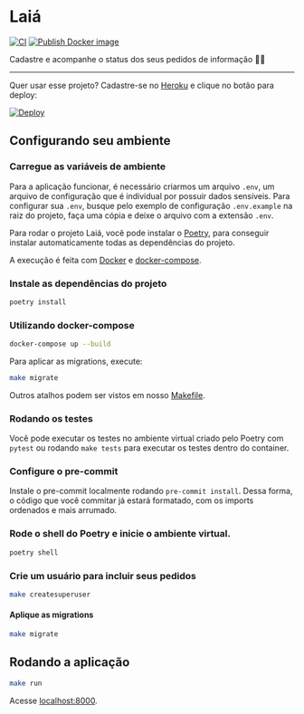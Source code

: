# Laiá

[![CI](https://github.com/DadosAbertosDeFeira/pedidos/actions/workflows/ci.yml/badge.svg)](https://github.com/DadosAbertosDeFeira/pedidos/actions/workflows/ci.yml)
[![Publish Docker image](https://github.com/DadosAbertosDeFeira/laia/actions/workflows/push-docker-image.yml/badge.svg)](https://github.com/DadosAbertosDeFeira/laia/actions/workflows/push-docker-image.yml)

Cadastre e acompanhe o status dos seus pedidos de informação 📃✨

----

Quer usar esse projeto? Cadastre-se no [Heroku](https://heroku.comhttps://heroku.com) e clique no botão para deploy:

[![Deploy](https://www.herokucdn.com/deploy/button.svg)](https://heroku.com/deploy?template=https://github.com/DadosAbertosDeFeira/laia)

## Configurando seu ambiente

### Carregue as variáveis de ambiente

Para a aplicação funcionar, é necessário criarmos um arquivo `.env`, um arquivo de configuração que é individual por possuir dados sensíveis.
Para configurar sua `.env`, busque pelo exemplo de configuração `.env.example` na raiz do projeto,
faça uma cópia e deixe o arquivo com a extensão `.env`.

Para rodar o projeto Laiá, você pode instalar o [Poetry](https://python-poetry.org/docs/master/#installation),
para conseguir instalar automaticamente todas as dependências do projeto.

A execução é feita com [Docker](https://www.docker.com/) e [docker-compose](https://docs.docker.com/compose/).

### Instale as dependências do projeto

```bash
poetry install
```

### Utilizando docker-compose

```bash
docker-compose up --build
```

Para aplicar as migrations, execute:

```bash
make migrate
```

Outros atalhos podem ser vistos em nosso [Makefile](Makefile).

### Rodando os testes

Você pode executar os testes no ambiente virtual criado pelo Poetry
com `pytest` ou rodando `make tests` para executar os testes dentro do container.

### Configure o pre-commit

Instale o pre-commit localmente rodando `pre-commit install`. Dessa forma,
o código que você commitar já estará formatado, com os imports ordenados e mais arrumado.

### Rode o shell do Poetry e inicie o ambiente virtual.

```bash
poetry shell
```

### Crie um usuário para incluir seus pedidos

```bash
make createsuperuser
```

#### Aplique as migrations

```bash
make migrate
```

## Rodando a aplicação

```bash
make run
```

Acesse [localhost:8000](http://localhost:8000).
